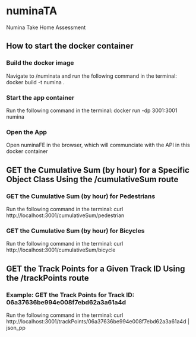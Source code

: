 # numinaTA
Numina Take Home Assessment

<!-- DOCKER INSTRUCTIONS -->

## How to start the docker container

### Build the docker image
Navigate to /numinata and run the following command in the terminal:
 docker build -t numina .

### Start the app container
Run the following command in the terminal:
 docker run -dp 3001:3001 numina

### Open the App
Open numinaFE in the browser, which will communciate with the API in this docker container

<!-- GETTING API DATA FROM THE COMMAND LINE -->

## GET the Cumulative Sum (by hour) for a Specific Object Class Using the /cumulativeSum route
### GET the Cumulative Sum (by hour) for Pedestrians
Run the following command in the terminal:
  curl http://localhost:3001/cumulativeSum/pedestrian

### GET the Cumulative Sum (by hour) for Bicycles
Run the following command in the terminal:
  curl http://localhost:3001/cumulativeSum/bicycle

## GET the Track Points for a Given Track ID Using the /trackPoints route
### Example: GET the Track Points for Track ID: 06a37636be994e008f7ebd62a3a61a4d
<!-- Use json_pp to print the data in a more readable format -->
Run the following command in the terminal:
  curl http://localhost:3001/trackPoints/06a37636be994e008f7ebd62a3a61a4d | json_pp

